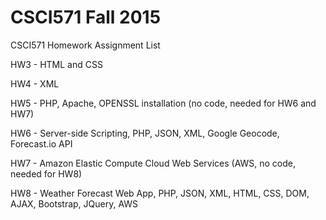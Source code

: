 # CSCI571 Fall 2015
CSCI571 Homework Assignment List

HW3 - HTML and CSS

HW4 - XML

HW5 - PHP, Apache, OPENSSL installation (no code, needed for HW6 and HW7)

HW6 - Server-side Scripting, PHP, JSON, XML, Google Geocode, Forecast.io API

HW7 - Amazon Elastic Compute Cloud Web Services (AWS, no code, needed for HW8)

HW8 - Weather Forecast Web App, PHP, JSON, XML, HTML, CSS, DOM, AJAX, Bootstrap, JQuery, AWS
